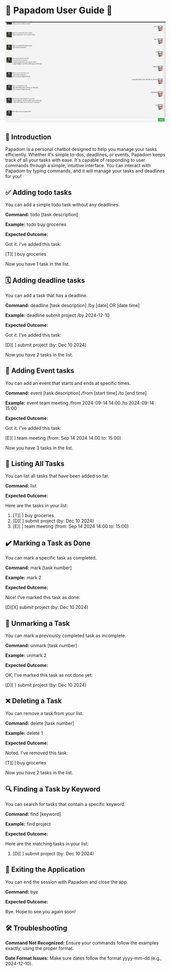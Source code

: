 # 🌟 Papadom User Guide 🌟

![Papadom Chatbot UI](Ui.png)

## 📖 Introduction
Papadom is a personal chatbot designed to help you manage your tasks efficiently. Whether it's simple to-dos, deadlines, or events, Papadom keeps track of all your tasks with ease. It's capable of responding to user commands through a simple, intuitive interface. You can interact with Papadom by typing commands, and it will manage your tasks and deadlines for you!

## ✅ Adding todo tasks
You can add a simple todo task without any deadlines.

**Command:** todo [task description]

**Example:** todo buy groceries

**Expected Outcome:**

Got it. I've added this task:

[T][ ] buy groceries

Now you have 1 task in the list.

## 🗓️ Adding deadline tasks

You can add a task that has a deadline.

**Command:** deadline [task description] /by [date] OR [date time]

**Example:** deadline submit project /by 2024-12-10

**Expected Outcome:**

Got it. I've added this task:

[D][ ] submit project (by: Dec 10 2024)

Now you have 2 tasks in the list.


## 📅 Adding Event tasks

You can add an event that starts and ends at specific times.

**Command:** event [task description] /from [start time] /to [end time]

**Example:** event team meeting /from 2024-09-14 14:00 /to 2024-09-14 15:00

**Expected Outcome:**

Got it. I've added this task:

[E][ ] team meeting (from: Sep 14 2024 14:00 to: 15:00)

Now you have 3 tasks in the list.


## 📜 Listing All Tasks

You can list all tasks that have been added so far.

**Command:** list

**Expected Outcome:**

Here are the tasks in your list:
1. [T][ ] buy groceries
2. [D][ ] submit project (by: Dec 10 2024)
3. [E][ ] team meeting (from: Sep 14 2024 14:00 to: 15:00)


## ✔️ Marking a Task as Done

You can mark a specific task as completed.

**Command:** mark [task number]

**Example:** mark 2

**Expected Outcome:**

Nice! I've marked this task as done:

[D][X] submit project (by: Dec 10 2024)


## 🔄 Unmarking a Task

You can mark a previously completed task as incomplete.

**Command:** unmark [task number]

**Example:** unmark 2

**Expected Outcome:**

OK, I've marked this task as not done yet:

[D][ ] submit project (by: Dec 10 2024)

## ❌ Deleting a Task

You can remove a task from your list.

**Command:** delete [task number]

**Example:** delete 1

**Expected Outcome:**

Noted. I've removed this task:

[T][ ] buy groceries

Now you have 2 tasks in the list.


## 🔍 Finding a Task by Keyword

You can search for tasks that contain a specific keyword.

**Command:** find [keyword]

**Example:** find project

**Expected Outcome:**

Here are the matching tasks in your list:

1. [D][ ] submit project (by: Dec 10 2024)

## 👋 Exiting the Application

You can end the session with Papadom and close the app.

**Command:** bye

**Expected Outcome:**

Bye. Hope to see you again soon!

## 🛠️ Troubleshooting
**Command Not Recognized:** Ensure your commands follow the examples exactly, using the proper format.

**Date Format Issues:** Make sure dates follow the format yyyy-mm-dd (e.g., 2024-12-10).